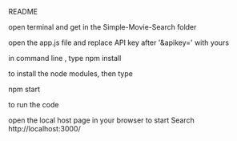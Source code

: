 README

open terminal and get in the Simple-Movie-Search folder

open the app.js file and replace API key after '&apikey=' with yours

in command line , type
npm install

to install the node modules, then type

npm start

to run the code

open the local host page in your browser to start Search
http://localhost:3000/
